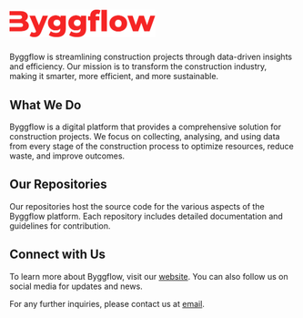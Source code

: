 # <img width="256" alt="Byggflow logo" src="https://raw.githubusercontent.com/byggflow/.github/main/logotype/colored/type-colored.png">

Byggflow is streamlining construction projects through data-driven insights and efficiency. Our mission is to transform the construction industry, making it smarter, more efficient, and more sustainable.

## What We Do

Byggflow is a digital platform that provides a comprehensive solution for construction projects. We focus on collecting, analysing, and using data from every stage of the construction process to optimize resources, reduce waste, and improve outcomes.

## Our Repositories

Our repositories host the source code for the various aspects of the Byggflow platform. Each repository includes detailed documentation and guidelines for contribution.

## Connect with Us

To learn more about Byggflow, visit our [website](https://byggflow.com). You can also follow us on social media for updates and news.

For any further inquiries, please contact us at [email](mailto:support@byggflow.com).
